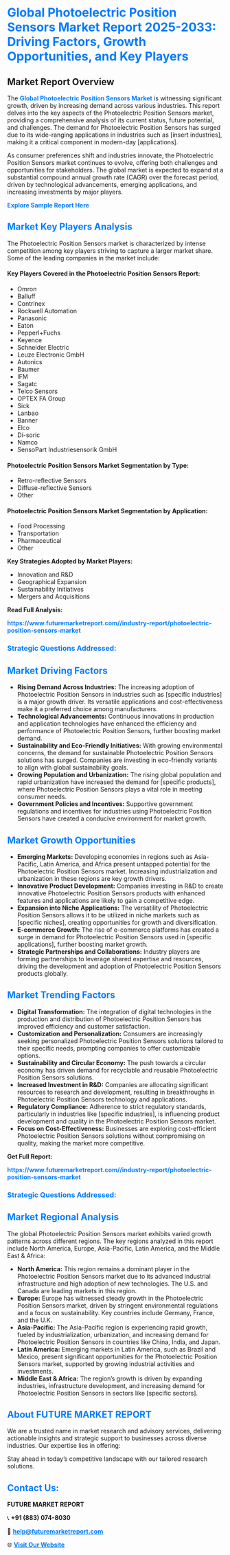 <h1 style="color: #007BFF;">Global Photoelectric Position Sensors Market Report 2025-2033: Driving Factors, Growth Opportunities, and Key Players</h1>

<section id="overview">
<h2>Market Report Overview</h2>
<p>The <a href="https://www.futuremarketreport.com//industry-report/photoelectric-position-sensors-market" style="color: #007BFF; text-decoration: none;"><strong>Global Photoelectric Position Sensors Market</strong></a> is witnessing significant growth, driven by increasing demand across various industries. This report delves into the key aspects of the Photoelectric Position Sensors market, providing a comprehensive analysis of its current status, future potential, and challenges. The demand for Photoelectric Position Sensors has surged due to its wide-ranging applications in industries such as [insert industries], making it a critical component in modern-day [applications].</p>
<p>As consumer preferences shift and industries innovate, the Photoelectric Position Sensors market continues to evolve, offering both challenges and opportunities for stakeholders. The global market is expected to expand at a substantial compound annual growth rate (CAGR) over the forecast period, driven by technological advancements, emerging applications, and increasing investments by major players.</p>
</section>

<section id="overview">
<p><a href="https://www.futuremarketreport.com//request-sample/reportId=76466" style="color: #007BFF; text-decoration: none;"><strong>Explore Sample Report Here</strong></a></p>
</section>

<section id="key-players">
<h2 style="color: #007BFF;">Market Key Players Analysis</h2>
<p>The Photoelectric Position Sensors market is characterized by intense competition among key players striving to capture a larger market share. Some of the leading companies in the market include:</p>
<h4>Key Players Covered in the Photoelectric Position Sensors Report:</h4>
<ul><li>Omron</li><li>Balluff</li><li>Contrinex</li><li>Rockwell Automation</li><li>Panasonic</li><li>Eaton</li><li>Pepperl+Fuchs</li><li>Keyence</li><li>Schneider Electric</li><li>Leuze Electronic GmbH</li><li>Autonics</li><li>Baumer</li><li>IFM</li><li>Sagatc</li><li>Telco Sensors</li><li>OPTEX FA Group</li><li>Sick</li><li>Lanbao</li><li>Banner</li><li>Elco</li><li>Di-soric</li><li>Namco</li><li>SensoPart Industriesensorik GmbH</li></ul>
<h4>Photoelectric Position Sensors Market Segmentation by Type:</h4>
<ul><li>Retro-reflective Sensors</li><li>Diffuse-reflective Sensors</li><li>Other</li></ul>

<h4>Photoelectric Position Sensors Market Segmentation by Application:</h4>
<ul><li>Food Processing</li><li>Transportation</li><li>Pharmaceutical</li><li>Other</li></ul>
<p><strong>Key Strategies Adopted by Market Players:</strong></p>
<ul>
<li>Innovation and R&D</li>
<li>Geographical Expansion</li>
<li>Sustainability Initiatives</li>
<li>Mergers and Acquisitions</li>
</ul>
</section>

<section>
<p><strong>Read Full Analysis: </strong></p><a href="https://www.futuremarketreport.com//industry-report/photoelectric-position-sensors-market" style="color: #007BFF; text-decoration: none;"><strong>https://www.futuremarketreport.com//industry-report/photoelectric-position-sensors-market</strong></a>
<h3 style="color: #007BFF;">Strategic Questions Addressed:</h3>
</section>

<section id="driving-factors">
<h2 style="color: #007BFF;">Market Driving Factors</h2>
<ul>
<li><strong>Rising Demand Across Industries:</strong> The increasing adoption of Photoelectric Position Sensors in industries such as [specific industries] is a major growth driver. Its versatile applications and cost-effectiveness make it a preferred choice among manufacturers.</li>
<li><strong>Technological Advancements:</strong> Continuous innovations in production and application technologies have enhanced the efficiency and performance of Photoelectric Position Sensors, further boosting market demand.</li>
<li><strong>Sustainability and Eco-Friendly Initiatives:</strong> With growing environmental concerns, the demand for sustainable Photoelectric Position Sensors solutions has surged. Companies are investing in eco-friendly variants to align with global sustainability goals.</li>
<li><strong>Growing Population and Urbanization:</strong> The rising global population and rapid urbanization have increased the demand for [specific products], where Photoelectric Position Sensors plays a vital role in meeting consumer needs.</li>
<li><strong>Government Policies and Incentives:</strong> Supportive government regulations and incentives for industries using Photoelectric Position Sensors have created a conducive environment for market growth.</li>
</ul>
</section>

<section id="growth-opportunities">
<h2 style="color: #007BFF;">Market Growth Opportunities</h2>
<ul>
<li><strong>Emerging Markets:</strong> Developing economies in regions such as Asia-Pacific, Latin America, and Africa present untapped potential for the Photoelectric Position Sensors market. Increasing industrialization and urbanization in these regions are key growth drivers.</li>
<li><strong>Innovative Product Development:</strong> Companies investing in R&D to create innovative Photoelectric Position Sensors products with enhanced features and applications are likely to gain a competitive edge.</li>
<li><strong>Expansion into Niche Applications:</strong> The versatility of Photoelectric Position Sensors allows it to be utilized in niche markets such as [specific niches], creating opportunities for growth and diversification.</li>
<li><strong>E-commerce Growth:</strong> The rise of e-commerce platforms has created a surge in demand for Photoelectric Position Sensors used in [specific applications], further boosting market growth.</li>
<li><strong>Strategic Partnerships and Collaborations:</strong> Industry players are forming partnerships to leverage shared expertise and resources, driving the development and adoption of Photoelectric Position Sensors products globally.</li>
</ul>
</section>

<section id="trending-factors">
<h2 style="color: #007BFF;">Market Trending Factors</h2>
<ul>
<li><strong>Digital Transformation:</strong> The integration of digital technologies in the production and distribution of Photoelectric Position Sensors has improved efficiency and customer satisfaction.</li>
<li><strong>Customization and Personalization:</strong> Consumers are increasingly seeking personalized Photoelectric Position Sensors solutions tailored to their specific needs, prompting companies to offer customizable options.</li>
<li><strong>Sustainability and Circular Economy:</strong> The push towards a circular economy has driven demand for recyclable and reusable Photoelectric Position Sensors solutions.</li>
<li><strong>Increased Investment in R&D:</strong> Companies are allocating significant resources to research and development, resulting in breakthroughs in Photoelectric Position Sensors technology and applications.</li>
<li><strong>Regulatory Compliance:</strong> Adherence to strict regulatory standards, particularly in industries like [specific industries], is influencing product development and quality in the Photoelectric Position Sensors market.</li>
<li><strong>Focus on Cost-Effectiveness:</strong> Businesses are exploring cost-efficient Photoelectric Position Sensors solutions without compromising on quality, making the market more competitive.</li>
</ul>
</section>

<section>
<p><strong>Get Full Report: </strong></p><a href="https://www.futuremarketreport.com//industry-report/photoelectric-position-sensors-market" style="color: #007BFF; text-decoration: none;"><strong>https://www.futuremarketreport.com//industry-report/photoelectric-position-sensors-market</strong></a>
<h3 style="color: #007BFF;">Strategic Questions Addressed:</h3>
</section>


<section id="regional-analysis">
<h2 style="color: #007BFF;">Market Regional Analysis</h2>
<p>The global Photoelectric Position Sensors market exhibits varied growth patterns across different regions. The key regions analyzed in this report include North America, Europe, Asia-Pacific, Latin America, and the Middle East & Africa:</p>
<ul>
<li><strong>North America:</strong> This region remains a dominant player in the Photoelectric Position Sensors market due to its advanced industrial infrastructure and high adoption of new technologies. The U.S. and Canada are leading markets in this region.</li>
<li><strong>Europe:</strong> Europe has witnessed steady growth in the Photoelectric Position Sensors market, driven by stringent environmental regulations and a focus on sustainability. Key countries include Germany, France, and the U.K.</li>
<li><strong>Asia-Pacific:</strong> The Asia-Pacific region is experiencing rapid growth, fueled by industrialization, urbanization, and increasing demand for Photoelectric Position Sensors in countries like China, India, and Japan.</li>
<li><strong>Latin America:</strong> Emerging markets in Latin America, such as Brazil and Mexico, present significant opportunities for the Photoelectric Position Sensors market, supported by growing industrial activities and investments.</li>
<li><strong>Middle East & Africa:</strong> The region’s growth is driven by expanding industries, infrastructure development, and increasing demand for Photoelectric Position Sensors in sectors like [specific sectors].</li>
</ul>
</section>

<footer>
<h2 style="color: #007BFF;">About FUTURE MARKET REPORT</h2>
<p>We are a trusted name in market research and advisory services, delivering actionable insights and strategic support to businesses across diverse industries. Our expertise lies in offering:</p>

<p>Stay ahead in today’s competitive landscape with our tailored research solutions.</p>

<h2 style="color: #007BFF;">Contact Us:</h2>
<p><strong>FUTURE MARKET REPORT</strong></p>
<p>📞 <strong>+91 (883) 074-8030</strong></p>
<p>📧 <strong><a href="mailto:help@futuremarketreport.com" style="color: #007BFF;">help@futuremarketreport.com</a></strong></p>
<p>🌐 <strong><a href="https://www.futuremarketreport.com/" style="color: #007BFF;">Visit Our Website</a></strong></p>
</footer>